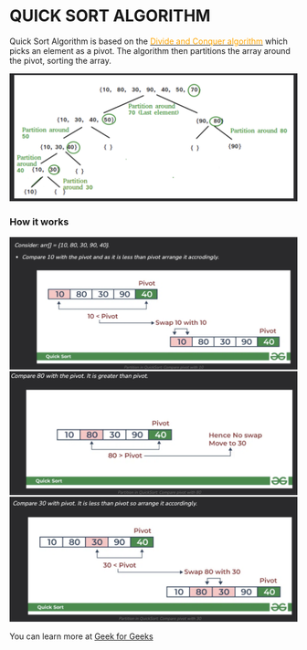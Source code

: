 # QUICK SORT ALGORITHM
Quick Sort Algorithm is based on the <u><span style="color: orange;">Divide and Conquer algorithm</span></u> which picks an element as a pivot. The algorithm then partitions the array around the pivot, sorting the array.

![QuickSort](../../images/quicksort_1.png)

### How it works
![QuickSort](../../images/quicksort_2.png)
![QuickSort](../../images/quicksort_3.png)
![QuickSort](../../images/quicksort_4.png)

You can learn more at [Geek for Geeks](https://www.geeksforgeeks.org/quick-sort/)